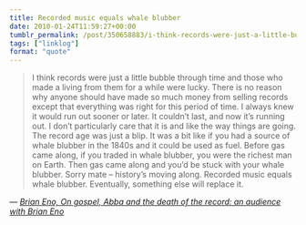 ```yaml
---
title: Recorded music equals whale blubber
date: 2010-01-24T11:59:27+00:00
tumblr_permalink: /post/350658883/i-think-records-were-just-a-little-bubble-through
tags: ["linklog"]
format: "quote"
---
```


> I think records were just a little bubble through time and those who made a living from them for a while were lucky. There is no reason why anyone should have made so much money from selling records except that everything was right for this period of time. I always knew it would run out sooner or later. It couldn&rsquo;t last, and now it&rsquo;s running out. I don&rsquo;t particularly care that it is and like the way things are going. The record age was just a blip. It was a bit like if you had a source of whale blubber in the 1840s and it could be used as fuel. Before gas came along, if you traded in whale blubber, you were the richest man on Earth. Then gas came along and you&rsquo;d be stuck with your whale blubber. Sorry mate – history&rsquo;s moving along. Recorded music equals whale blubber. Eventually, something else will replace it.

— <cite>[Brian Eno, _On gospel, Abba and the death of the record: an audience with Brian Eno_](https://www.theguardian.com/music/2010/jan/17/brian-eno-interview-paul-morley)</cite>
